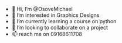- 👋 Hi, I’m @OsoveMichael
- 👀 I’m interested in Graphics Designs
- 🌱 I’m currently learning a course on python
- 💞️ I’m looking to collaborate on a project
- 📫 reach me on 09168611708

<!---
OsoveMichael/OsoveMichael is a ✨ special ✨ repository because its `README.md` (this file) appears on your GitHub profile.
You can click the Preview link to take a look at your changes.
--->
